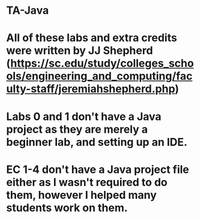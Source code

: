 # TA-Java

# All of these labs and extra credits were written by JJ Shepherd (https://sc.edu/study/colleges_schools/engineering_and_computing/faculty-staff/jeremiahshepherd.php)
# 
# Labs 0 and 1 don't have a Java project as they are merely a beginner lab, and setting up an IDE.
# EC 1-4 don't have a Java project file either as I wasn't required to do them, however I helped many students work on them.
